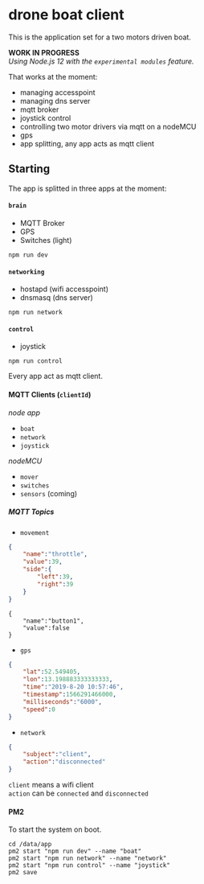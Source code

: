 # drone boat client
This is the application set for a two motors driven boat.

**WORK IN PROGRESS**  
*Using Node.js 12 with the `experimental modules` feature.* 

That works at the moment:

- managing accesspoint
- managing dns server
- mqtt broker
- joystick control
- controlling two motor drivers via mqtt on a nodeMCU
- gps
- app splitting, any app acts as mqtt client

## Starting
The app is splitted in three apps at the moment:

#### `brain`
- MQTT Broker
- GPS
- Switches (light)

```
npm run dev
```

#### `networking`
- hostapd (wifi accesspoint)
- dnsmasq (dns server)

```
npm run network
```

#### `control`
- joystick
```
npm run control
```

Every app act as mqtt client. 

#### MQTT Clients (`clientId`)
 
*node app*
- `boat`
- `network`
- `joystick`

*nodeMCU*
- `mover`
- `switches`
- `sensors` (coming)

##### MQTT Topics
- `movement`
```json
{
    "name":"throttle",
    "value":39,
    "side":{
        "left":39,
        "right":39
    }
}
```

```
{
    "name":"button1",
    "value":false
}
```

- `gps`
```json
{
    "lat":52.549405,
    "lon":13.198883333333333,
    "time":"2019-8-20 10:57:46",
    "timestamp":1566291466000,
    "milliseconds":"6000",
    "speed":0
}
```


- `network`
```json
{
    "subject":"client",
    "action":"disconnected"
}
```
`client` means a wifi client  
`action` can be `connected` and `disconnected`

#### PM2
To start the system on boot.

```
cd /data/app
pm2 start "npm run dev" --name "boat"
pm2 start "npm run network" --name "network"
pm2 start "npm run control" --name "joystick"
pm2 save
```
